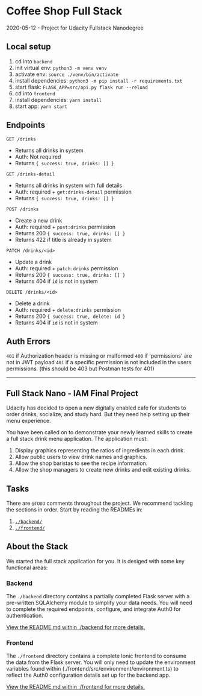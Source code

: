 # Coffee Shop Full Stack

2020-05-12 - Project for Udacity Fullstack Nanodegree

## Local setup

1. cd into `backend`
2. init virtual env: `python3 -m venv venv`
3. activate env: `source ./venv/bin/activate`
4. install dependencies: `python3 -m pip install -r requirements.txt`
5. start flask: `FLASK_APP=src/api.py flask run --reload`
6. cd into `frontend`
7. install dependencies: `yarn install`
8. start app: `yarn start`

## Endpoints

`GET /drinks`

- Returns all drinks in system
- Auth: Not required
- Returns `{ success: true, drinks: [] }`

`GET /drinks-detail`

- Returns all drinks in system with full details
- Auth: required + `get:drinks-detail` permission
- Returns `{ success: true, drinks: [] }`

`POST /drinks`

- Create a new drink
- Auth: required + `post:drinks` permission
- Returns 200 `{ success: true, drinks: [] }`
- Returns 422 if title is already in system

`PATCH /drinks/<id>`

- Update a drink
- Auth: required + `patch:drinks` permission
- Returns 200 `{ success: true, drinks: [] }`
- Returns 404 if `id` is not in system

`DELETE /drinks/<id>`

- Delete a drink
- Auth: required + `delete:drinks` permission
- Returns 200 `{ success: true, delete: id }`
- Returns 404 if `id` is not in system

## Auth Errors

`401` if Authorization header is missing or malformed
`400` if 'permissions' are not in JWT payload
`401` if a specific permission is not included in the users permissions. (this should be 403 but Postman tests for 401)

---

## Full Stack Nano - IAM Final Project

Udacity has decided to open a new digitally enabled cafe for students to order drinks, socialize, and study hard. But they need help setting up their menu experience.

You have been called on to demonstrate your newly learned skills to create a full stack drink menu application. The application must:

1. Display graphics representing the ratios of ingredients in each drink.
2. Allow public users to view drink names and graphics.
3. Allow the shop baristas to see the recipe information.
4. Allow the shop managers to create new drinks and edit existing drinks.

## Tasks

There are `@TODO` comments throughout the project. We recommend tackling the sections in order. Start by reading the READMEs in:

1. [`./backend/`](./backend/README.md)
2. [`./frontend/`](./frontend/README.md)

## About the Stack

We started the full stack application for you. It is desiged with some key functional areas:

### Backend

The `./backend` directory contains a partially completed Flask server with a pre-written SQLAlchemy module to simplify your data needs. You will need to complete the required endpoints, configure, and integrate Auth0 for authentication.

[View the README.md within ./backend for more details.](./backend/README.md)

### Frontend

The `./frontend` directory contains a complete Ionic frontend to consume the data from the Flask server. You will only need to update the environment variables found within (./frontend/src/environment/environment.ts) to reflect the Auth0 configuration details set up for the backend app.

[View the README.md within ./frontend for more details.](./frontend/README.md)

